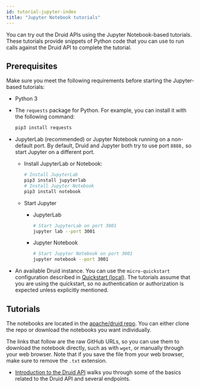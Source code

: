 ```yaml
---
id: tutorial-jupyter-index
title: "Jupyter Notebook tutorials"
---
```


<!--
  ~ Licensed to the Apache Software Foundation (ASF) under one
  ~ or more contributor license agreements.  See the NOTICE file
  ~ distributed with this work for additional information
  ~ regarding copyright ownership.  The ASF licenses this file
  ~ to you under the Apache License, Version 2.0 (the
  ~ "License"); you may not use this file except in compliance
  ~ with the License.  You may obtain a copy of the License at
  ~
  ~   http://www.apache.org/licenses/LICENSE-2.0
  ~
  ~ Unless required by applicable law or agreed to in writing,
  ~ software distributed under the License is distributed on an
  ~ "AS IS" BASIS, WITHOUT WARRANTIES OR CONDITIONS OF ANY
  ~ KIND, either express or implied.  See the License for the
  ~ specific language governing permissions and limitations
  ~ under the License.
  -->

<!-- tutorial-jupyter-index.md and examples/quickstart/juptyer-notebooks/README.md share a lot of the same content. If you make a change in one place, update the other too. -->

You can try out the Druid APIs using the Jupyter Notebook-based tutorials. These tutorials provide snippets of Python code that you can use to run calls against the Druid API to complete the tutorial.

## Prerequisites 

Make sure you meet the following requirements before starting the Jupyter-based tutorials:

- Python 3 

- The `requests` package for Python. For example, you can install it with the following command: 
   
   ```bash
   pip3 install requests
   ```

- JupyterLab (recommended) or Jupyter Notebook running on a non-default port. By default, Druid and Jupyter both try to use port `8888,` so start Jupyter on a different port.

  - Install JupyterLab or Notebook:
  
     ```bash
    # Install JupyterLab
    pip3 install jupyterlab  
    # Install Jupyter Notebook
    pip3 install notebook
     ```
  -  Start Jupyter
      - JupyterLab 
         ```bash
         # Start JupyterLab on port 3001
        jupyter lab --port 3001
          ```
      - Jupyter Notebook
          ```bash
          # Start Jupyter Notebook on port 3001
          jupyter notebook --port 3001
          ```

- An available Druid instance. You can use the `micro-quickstart` configuration described in [Quickstart (local)](./index.md). The tutorials assume that you are using the quickstart, so no authentication or authorization is expected unless explicitly mentioned.

## Tutorials

The notebooks are located in the [apache/druid repo](https://github.com/apache/druid/tree/master/examples/quickstart/jupyter-notebooks/). You can either clone the repo or download the notebooks you want individually. 

The links that follow are the raw GitHub URLs, so you can use them to download the notebook directly, such as with `wget`, or manually through your web browser. Note that if you save the file from your web browser, make sure to remove the `.txt` extension.

- [Introduction to the Druid API](https://raw.githubusercontent.com/apache/druid/master/examples/quickstart/jupyter-notebooks/api-tutorial.ipynb) walks you through some of the basics related to the Druid API and several endpoints.